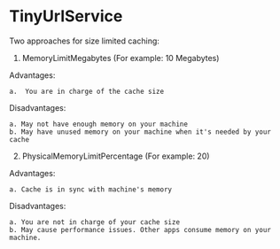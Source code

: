 # TinyUrlService

Two approaches for size limited caching:

1. MemoryLimitMegabytes (For example: 10 Megabytes)
  
  Advantages:
  
    a.  You are in charge of the cache size
    
  Disadvantages:
  
    a. May not have enough memory on your machine
    b. May have unused memory on your machine when it's needed by your cache
    
2. PhysicalMemoryLimitPercentage (For example: 20)
  
  Advantages:
  
    a. Cache is in sync with machine's memory
    
  Disadvantages:
  
    a. You are not in charge of your cache size
    b. May cause performance issues. Other apps consume memory on your machine. 
    
